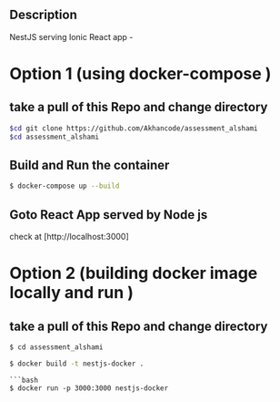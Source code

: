
## Description

NestJS serving Ionic React app - 

# Option 1 (using docker-compose )
## take a pull of this Repo  and change directory

```bash
$cd git clone https://github.com/Akhancode/assessment_alshami
$cd assessment_alshami

```

## Build and Run the container 

```bash
$ docker-compose up --build

```




## Goto React App served by Node js 

check at [http://localhost:3000]

# Option 2 (building docker image locally and run )


## take a pull of this Repo  and change directory

```bash
$ cd assessment_alshami

```
```bash
$ docker build -t nestjs-docker .

```
```
```bash
$ docker run -p 3000:3000 nestjs-docker

```
